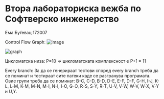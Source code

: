 # Втора лабораториска вежба по Софтверско инженерство
Ема Буѓевац 172007

Control Flow Graph:
![image](https://github.com/bugevac/SI_2023_lab2_172007/assets/82339452/29c0431b-b8a5-4705-a086-89bdf6cdecd0)

![graph](https://github.com/bugevac/SI_2023_lab2_172007/assets/82339452/80dd6529-2e84-4f2b-8a49-ea9b7f8dda38)

Цикломатска низа:
P=10 => цикломатската комплексност е P+1 = 11

Every branch:
За да се генерираат тестови според every branch треба да се поминат и тестираат сите патеки каде се разгранува програмата. Овие групи треба да се поминат: B-C, C-D,  B-D, D-E, E-F, D-F, G-H, I-J, K-L, L-M, K-M, M-N, M-I, N-I, I-O, G-O, R-S, S-Y, R-T, U-V, V-W, W-V, W-X, V-Y и U,Y.


